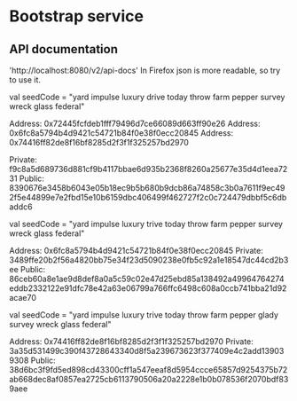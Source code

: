 # Bootstrap service

## API documentation
'http://localhost:8080/v2/api-docs'
In Firefox json is more readable, so try to use it.

val seedCode = "yard impulse luxury drive today throw farm pepper survey wreck glass federal"

Address: 0x72445fcfdeb1fff79496d7ce66089d663ff90e26
Address: 0x6fc8a5794b4d9421c54721b84f0e38f0ecc20845
Address: 0x74416ff82de8f16bf8285d2f3f1f325257bd2970

Private: f9c8a5d689736d881cf9b4117bbae6d935b2368f8260a25677e35d4d1eea7231
Public: 8390676e3458b6043e05b18ec9b5b680b9dcb86a74858c3b0a7611f9ec492f5e44899e7e2fbd15e10b6159dbc406499f462727f2c0c724479dbbf5c6dbaddc6

val seedCode = "yard impulse luxury trive today throw farm pepper survey wreck glass federal"

Address: 0x6fc8a5794b4d9421c54721b84f0e38f0ecc20845
Private: 3489ffe20b2f56a4820bb75e34f23d5090238e0fb5c92a1e18547dc44cd2b3ee
Public: 86ceb60a8e1ae9d8def8a0a5c59c02e47d25ebd85a138492a49964764274eddb2332122e91dfc78e42a63e06799a766ffc6498c608a0ccb741bba21d92acae70

val seedCode = "yard impulse luxury trive today throw farm pepper glady survey wreck glass federal"

Address: 0x74416ff82de8f16bf8285d2f3f1f325257bd2970
Private: 3a35d531499c390f43728643340d8f5a239673623f377409e4c2add139039308
Public: 38d6bc3f9fd5ed898cd43300cff1a547eeaf8d5954ccce65857d9254375b72ab668dec8af0857ea2725cb6113790506a20a2228e1b0b078536f2070bdf839aee


